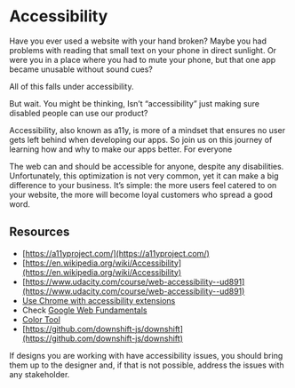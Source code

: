 # Accessibility

Have you ever used a website with your hand broken? Maybe you had problems with reading that small text on your phone in direct sunlight. Or were you in a place where you had to mute your phone, but that one app became unusable without sound cues?

All of this falls under accessibility.

But wait. You might be thinking, Isn’t “accessibility” just making sure disabled people can use our product?

Accessibility, also known as a11y, is more of a mindset that ensures no user gets left behind when developing our apps. So join us on this journey of learning how and why to make our apps better. For everyone

The web can and should be accessible for anyone, despite any disabilities. Unfortunately, this optimization is not very common, yet it can make a big difference to your business. It’s simple: the more users feel catered to on your website, the more will become loyal customers who spread a good word.

## Resources

* [https://a11yproject.com/](https://a11yproject.com/)
* [https://en.wikipedia.org/wiki/Accessibility](https://en.wikipedia.org/wiki/Accessibility)
* [https://www.udacity.com/course/web-accessibility--ud891](https://www.udacity.com/course/web-accessibility--ud891)
* [Use Chrome with accessibility extensions](https://support.google.com/chrome/answer/7040464?hl=en)
* Check [Google Web Fundamentals](https://developers.google.com/web/fundamentals/accessibility/)
* [Color Tool](https://material.io/resources/color/)
* [https://github.com/downshift-js/downshift](https://github.com/downshift-js/downshift)

If designs you are working with have accessibility issues, you should bring them up to the designer and, if that is not possible, address the issues with any stakeholder.

